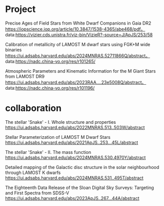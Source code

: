 # Project

Precise Ages of Field Stars from White Dwarf Companions in Gaia DR2
https://iopscience.iop.org/article/10.3847/1538-4365/abe468/pdf。
data:https://vizier.cds.unistra.fr/viz-bin/VizieR?-source=J/ApJS/253/58

Calibration of metallicity of LAMOST M dwarf stars using FGK+M wide binaries
https://ui.adsabs.harvard.edu/abs/2024MNRAS.52711866Q/abstract。
data:https://nadc.china-vo.org/res/r101265/

Atmospheric Parameters and Kinematic Information for the M Giant Stars from LAMOST DR9
https://ui.adsabs.harvard.edu/abs/2023RAA....23e5008Q/abstract。
data:https://nadc.china-vo.org/res/r101196/

# collaboration
The stellar 'Snake' - I. Whole structure and properties
https://ui.adsabs.harvard.edu/abs/2022MNRAS.513..503W/abstract

Stellar Parameterization of LAMOST M Dwarf Stars
https://ui.adsabs.harvard.edu/abs/2021ApJS..253...45L/abstract

The stellar 'Snake' - II. The mass function
https://ui.adsabs.harvard.edu/abs/2024MNRAS.530.4970Y/abstract

Detailed mapping of the Galactic disc structure in the solar neighbourhood through LAMOST K dwarfs
https://ui.adsabs.harvard.edu/abs/2024MNRAS.531..495T/abstract

The Eighteenth Data Release of the Sloan Digital Sky Surveys: Targeting and First Spectra from SDSS-V
https://ui.adsabs.harvard.edu/abs/2023ApJS..267...44A/abstract
